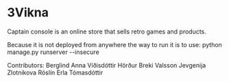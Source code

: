 # 3Vikna

Captain console is an online store that sells retro games and products. 

Because it is not deployed from anywhere the way to run it is to use:
  python manage.py runserver --insecure
  
 
 Contributors:
 			Berglind Anna Víðisdóttir
			Hörður Breki Valsson
			Jevgenija Zlotnikova
			Róslín Erla Tómasdóttir
